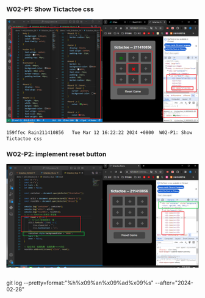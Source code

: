 ### W02-P1: Show Tictactoe css
 
![](w02-p1.png)

```
159ffec Rain211410856   Tue Mar 12 16:22:22 2024 +0800  W02-P1: Show Tictactoe css
```
### W02-P2: implement reset button
 
![](w02-p2.png)

```

```
git log --pretty=format:"%h%x09%an%x09%ad%x09%s" --after="2024-02-28"